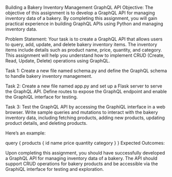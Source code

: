 Building a Bakery Inventory Management GraphQL API
Objective: The objective of this assignment is to develop a GraphQL API for managing inventory data of a bakery. By completing this assignment, you will gain practical experience in building GraphQL APIs using Python and managing inventory data.

Problem Statement: Your task is to create a GraphQL API that allows users to query, add, update, and delete bakery inventory items. The inventory items include details such as product name, price, quantity, and category. This assignment will help you understand how to implement CRUD (Create, Read, Update, Delete) operations using GraphQL.

Task 1: Create a new file named schema.py and define the GraphQL schema to handle bakery inventory management.

Task 2: Create a new file named app.py and set up a Flask server to serve the GraphQL API. Define routes to expose the GraphQL endpoint and enable the GraphiQL interface for testing.

Task 3: Test the GraphQL API by accessing the GraphiQL interface in a web browser. Write sample queries and mutations to interact with the bakery inventory data, including fetching products, adding new products, updating product details, and deleting products.

Here’s an example:

query {
  products {
    id
    name
    price
    quantity
    category
  }
}
Expected Outcomes:

Upon completing this assignment, you should have successfully developed a GraphQL API for managing inventory data of a bakery. The API should support CRUD operations for bakery products and be accessible via the GraphiQL interface for testing and exploration.
